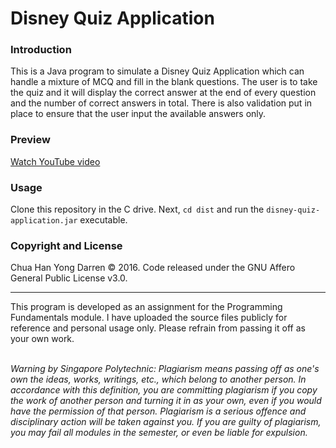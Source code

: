# Disney Quiz Application

### Introduction

This is a Java program to simulate a Disney Quiz Application which can handle a mixture of MCQ and fill in the blank questions. 
The user is to take the quiz and it will display the correct answer at the end of every question and the number of correct answers in total.
There is also validation put in place to ensure that the user input the available answers only. 

### Preview

[Watch YouTube video](https://www.youtube.com/watch?v=HWXmbGgY-as)

### Usage

Clone this repository in the C drive. Next, `cd dist` and run the `disney-quiz-application.jar` executable.

### Copyright and License 

Chua Han Yong Darren © 2016. Code released under the GNU Affero General Public License v3.0.

---

This program is developed as an assignment for the Programming Fundamentals module. I have uploaded the source files publicly for reference and personal usage only. Please refrain from passing it off as your own work.<br><br>

_Warning by Singapore Polytechnic:
Plagiarism means passing off as one's own the ideas, works, writings, etc., which belong to another person. In accordance with this definition, you are committing plagiarism if you copy the work of another person and turning it in as your own, even if you would have the permission of that person. Plagiarism is a serious offence and disciplinary action will be taken against you. If you are guilty of plagiarism, you may fail all modules in the semester, or even be liable for expulsion._
